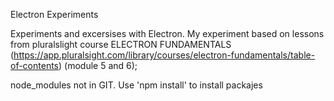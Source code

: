Electron Experiments

Experiments and excersises with Electron. 
My experiment based on lessons from pluralslight course ELECTRON FUNDAMENTALS (https://app.pluralsight.com/library/courses/electron-fundamentals/table-of-contents) (module 5 and 6);

node_modules not in GIT.
Use 'npm install' to install packajes
